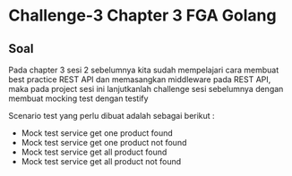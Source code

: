 # Challenge-3 Chapter 3 FGA Golang

## Soal

Pada chapter 3 sesi 2 sebelumnya kita sudah mempelajari cara membuat best practice REST API dan memasangkan middleware pada REST API, maka pada project sesi ini lanjutkanlah challenge sesi sebelumnya dengan membuat mocking test dengan testify

Scenario test yang perlu dibuat adalah sebagai berikut :
- Mock test service get one product found
- Mock test service get one product not found
- Mock test service get all product found
- Mock test service get all product not found
